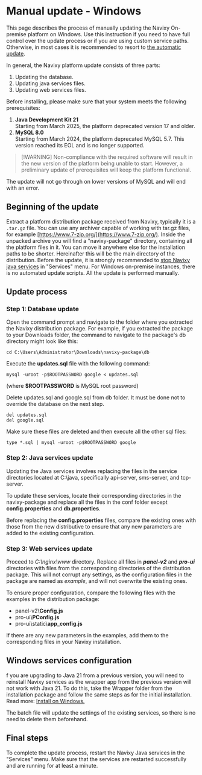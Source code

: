 # Manual update - Windows

This page describes the process of manually updating the Navixy On-premise platform on Windows. Use this instruction if you need to have full control over the update process or if you are using custom service paths. Otherwise, in most cases it is recommended to resort to [the automatic update](automatic-update-windows.md).

In general, the Navixy platform update consists of three parts:

1. Updating the database.
2. Updating java services files.
3. Updating web services files.

Before installing, please make sure that your system meets the following prerequisites:

1. **Java Development Kit 21** \
   Starting from March 2025, the platform deprecated version 17 and older.
2. **MySQL 8.0** \
   Starting from March 2024, the platform deprecated MySQL 5.7. This version reached its EOL and is no longer supported.

> \[!WARNING] Non-compliance with the required software will result in the new version of the platform being unable to start. However, a preliminary update of prerequisites will keep the platform functional.

The update will not go through on lower versions of MySQL and will end with an error.

## Beginning of the update

Extract a platform distribution package received from Navixy, typically it is a `.tar.gz` file. You can use any archiver capable of working with tar.gz files, for example [https://www.7-zip.org/](https://www.7-zip.org/). Inside the unpacked archive you will find a "navixy-package" directory, containing all the platform files in it. You can move it anywhere else for the installation paths to be shorter. Hereinafter this will be the main directory of the distribution. Before the update, it is strongly recommended to [stop Navixy java services](../../../maintenance/restarting-instance.md) in "Services" menu. For Windows on-premise instances, there is no automated update scripts. All the update is performed manually.

## Update process

### Step 1: Database update

Open the command prompt and navigate to the folder where you extracted the Navixy distribution package. For example, if you extracted the package to your Downloads folder, the command to navigate to the package's db directory might look like this:

```
cd C:\Users\Administrator\Downloads\navixy-package\db
```

Execute the **updates.sql** file with the following command:

```
mysql -uroot -p$ROOTPASSWORD google < updates.sql
```

(where **$ROOTPASSWORD** is MySQL root password)

Delete updates.sql and google.sql from db folder. It must be done not to override the database on the next step.

```
del updates.sql
del google.sql
```

Make sure these files are deleted and then execute all the other sql files:

```
type *.sql | mysql -uroot -p$ROOTPASSWORD google
```

### Step 2: Java services update

Updating the Java services involves replacing the files in the service directories located at C:\java, specifically api-server, sms-server, and tcp-server.

To update these services, locate their corresponding directories in the navixy-package and replace all the files in the conf folder except **config.properties** and **db.properties**.

Before replacing the **config.properties** files, compare the existing ones with those from the new distributive to ensure that any new parameters are added to the existing configuration.

### Step 3: Web services update

Proceed to _C:\nginx\www_ directory. Replace all files in _**panel-v2**_ and _**pro-ui**_ directories with files from the corresponding directories of the distribution package. This will not corrupt any settings, as the configuration files in the package are named as _example_, and will not overwrite the existing ones.

To ensure proper configuration, compare the following files with the examples in the distribution package:

* panel-v2\\**Config.js**
* pro-ui\\**PConfig.js**
* pro-ui\static\\**app\_config.js**

If there are any new parameters in the examples, add them to the corresponding files in your Navixy installation.

## Windows services configuration

f you are upgrading to Java 21 from a previous version, you will need to reinstall Navixy services as the wrapper app from the previous version will not work with Java 21. To do this, take the Wrapper folder from the installation package and follow the same steps as for the initial installation. Read more: [Install on Windows.](broken-reference)

The batch file will update the settings of the existing services, so there is no need to delete them beforehand.

## Final steps

To complete the update process, restart the Navixy Java services in the "Services" menu. Make sure that the services are restarted successfully and are running for at least a minute.
